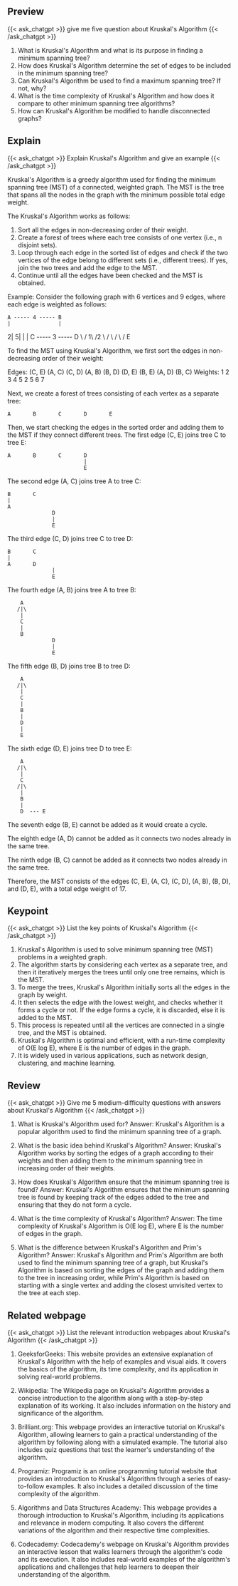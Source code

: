 ## Preview
{{< ask_chatgpt >}}
give me five question about Kruskal's Algorithm
{{< /ask_chatgpt >}}



1. What is Kruskal's Algorithm and what is its purpose in finding a minimum spanning tree?
2. How does Kruskal's Algorithm determine the set of edges to be included in the minimum spanning tree?
3. Can Kruskal's Algorithm be used to find a maximum spanning tree? If not, why?
4. What is the time complexity of Kruskal's Algorithm and how does it compare to other minimum spanning tree algorithms?
5. How can Kruskal's Algorithm be modified to handle disconnected graphs?   

## Explain
{{< ask_chatgpt >}}
Explain Kruskal's Algorithm and give an example
{{< /ask_chatgpt >}}



Kruskal's Algorithm is a greedy algorithm used for finding the minimum spanning tree (MST) of a connected, weighted graph. The MST is the tree that spans all the nodes in the graph with the minimum possible total edge weight.

The Kruskal's Algorithm works as follows:

1. Sort all the edges in non-decreasing order of their weight.
2. Create a forest of trees where each tree consists of one vertex (i.e., n disjoint sets).
3. Loop through each edge in the sorted list of edges and check if the two vertices of the edge belong to different sets (i.e., different trees). If yes, join the two trees and add the edge to the MST.
4. Continue until all the edges have been checked and the MST is obtained.

Example:
Consider the following graph with 6 vertices and 9 edges, where each edge is weighted as follows:

    A ----- 4 ----- B
    |               |
   2|              5|
    |               |
    C ----- 3 ----- D
     \             /
      1\          /2
        \       /
         \    /
          \ /
           E
           
To find the MST using Kruskal's Algorithm, we first sort the edges in non-decreasing order of their weight:

Edges:   (C, E)  (A, C)  (C, D)  (A, B)  (B, D)  (D, E)  (B, E)  (A, D)  (B, C)
Weights:   1       2       3       4       5       2       5       6       7

Next, we create a forest of trees consisting of each vertex as a separate tree:

    A       B       C       D       E

Then, we start checking the edges in the sorted order and adding them to the MST if they connect different trees. The first edge (C, E) joins tree C to tree E:

    A       B       C       D   
                            |   
                            E   

The second edge (A, C) joins tree A to tree C:

    B       C      
    |               
    A               
                  D                 
                  |   
                  E   

The third edge (C, D) joins tree C to tree D:

    B       C      
    |               
    A       D           
                  |         
                  E   

The fourth edge (A, B) joins tree A to tree B:

        A           
       /|\           
        |            
        C           
        |            
        B           
                  D                 
                  |         
                  E   

The fifth edge (B, D) joins tree B to tree D:

        A               
       /|\             
        |              
        C             
        |              
        B               
        |              
        D                
        |                
        E               

The sixth edge (D, E) joins tree D to tree E:

        A               
       /|\             
        |              
        C             
       /|\            
        |             
        B               
        |              
        D  --- E        

The seventh edge (B, E) cannot be added as it would create a cycle.

The eighth edge (A, D) cannot be added as it connects two nodes already in the same tree.

The ninth edge (B, C) cannot be added as it connects two nodes already in the same tree.

Therefore, the MST consists of the edges (C, E), (A, C), (C, D), (A, B), (B, D), and (D, E), with a total edge weight of 17.   

## Keypoint
{{< ask_chatgpt >}}
List the key points of Kruskal's Algorithm
{{< /ask_chatgpt >}}



1. Kruskal's Algorithm is used to solve minimum spanning tree (MST) problems in a weighted graph.
2. The algorithm starts by considering each vertex as a separate tree, and then it iteratively merges the trees until only one tree remains, which is the MST.
3. To merge the trees, Kruskal's Algorithm initially sorts all the edges in the graph by weight.
4. It then selects the edge with the lowest weight, and checks whether it forms a cycle or not. If the edge forms a cycle, it is discarded, else it is added to the MST.
5. This process is repeated until all the vertices are connected in a single tree, and the MST is obtained.
6. Kruskal's Algorithm is optimal and efficient, with a run-time complexity of O(E log E), where E is the number of edges in the graph.
7. It is widely used in various applications, such as network design, clustering, and machine learning.   

## Review
{{< ask_chatgpt >}}
Give me 5 medium-difficulty questions with answers about Kruskal's Algorithm
{{< /ask_chatgpt >}}



1. What is Kruskal's Algorithm used for?
Answer: Kruskal's Algorithm is a popular algorithm used to find the minimum spanning tree of a graph.

2. What is the basic idea behind Kruskal's Algorithm?
Answer: Kruskal's Algorithm works by sorting the edges of a graph according to their weights and then adding them to the minimum spanning tree in increasing order of their weights.

3. How does Kruskal's Algorithm ensure that the minimum spanning tree is found?
Answer: Kruskal's Algorithm ensures that the minimum spanning tree is found by keeping track of the edges added to the tree and ensuring that they do not form a cycle.

4. What is the time complexity of Kruskal's Algorithm?
Answer: The time complexity of Kruskal's Algorithm is O(E log E), where E is the number of edges in the graph.

5. What is the difference between Kruskal's Algorithm and Prim's Algorithm?
Answer: Kruskal's Algorithm and Prim's Algorithm are both used to find the minimum spanning tree of a graph, but Kruskal's Algorithm is based on sorting the edges of the graph and adding them to the tree in increasing order, while Prim's Algorithm is based on starting with a single vertex and adding the closest unvisited vertex to the tree at each step.   

## Related webpage
{{< ask_chatgpt >}}
List the relevant introduction webpages about Kruskal's Algorithm
{{< /ask_chatgpt >}}



1) GeeksforGeeks: This website provides an extensive explanation of Kruskal's Algorithm with the help of examples and visual aids. It covers the basics of the algorithm, its time complexity, and its application in solving real-world problems.

2) Wikipedia: The Wikipedia page on Kruskal's Algorithm provides a concise introduction to the algorithm along with a step-by-step explanation of its working. It also includes information on the history and significance of the algorithm.

3) Brilliant.org: This webpage provides an interactive tutorial on Kruskal's Algorithm, allowing learners to gain a practical understanding of the algorithm by following along with a simulated example. The tutorial also includes quiz questions that test the learner's understanding of the algorithm.

4) Programiz: Programiz is an online programming tutorial website that provides an introduction to Kruskal's Algorithm through a series of easy-to-follow examples. It also includes a detailed discussion of the time complexity of the algorithm.

5) Algorithms and Data Structures Academy: This webpage provides a thorough introduction to Kruskal's Algorithm, including its applications and relevance in modern computing. It also covers the different variations of the algorithm and their respective time complexities.

6) Codecademy: Codecademy's webpage on Kruskal's Algorithm provides an interactive lesson that walks learners through the algorithm's code and its execution. It also includes real-world examples of the algorithm's applications and challenges that help learners to deepen their understanding of the algorithm.   

